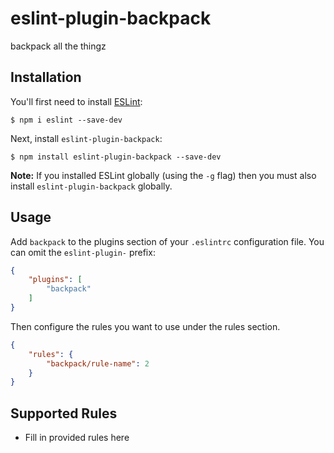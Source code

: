# eslint-plugin-backpack

backpack all the thingz

## Installation

You'll first need to install [ESLint](http://eslint.org):

```
$ npm i eslint --save-dev
```

Next, install `eslint-plugin-backpack`:

```
$ npm install eslint-plugin-backpack --save-dev
```

**Note:** If you installed ESLint globally (using the `-g` flag) then you must also install `eslint-plugin-backpack` globally.

## Usage

Add `backpack` to the plugins section of your `.eslintrc` configuration file. You can omit the `eslint-plugin-` prefix:

```json
{
    "plugins": [
        "backpack"
    ]
}
```


Then configure the rules you want to use under the rules section.

```json
{
    "rules": {
        "backpack/rule-name": 2
    }
}
```

## Supported Rules

* Fill in provided rules here





